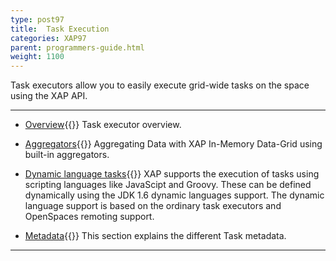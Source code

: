 ```yaml
---
type: post97
title:  Task Execution
categories: XAP97
parent: programmers-guide.html
weight: 1100
---
```



Task executors allow you to easily execute grid-wide tasks on the space using the XAP API.

<hr/>


- [Overview](./task-execution-over-the-space.html){{<wbr>}}
Task executor overview.

- [Aggregators](./aggregators.html){{<wbr>}}
Aggregating Data with XAP In-Memory Data-Grid using built-in aggregators.

- [Dynamic language tasks](./task-dynamic-language.html){{<wbr>}}
XAP supports the execution of tasks using scripting languages like JavaScipt and Groovy. These can be defined dynamically using the JDK 1.6 dynamic languages support. The dynamic language support is based on the ordinary task executors and OpenSpaces remoting support.


- [Metadata](./task-metadata.html){{<wbr>}}
This section explains the different Task metadata.
<hr/>
